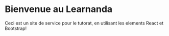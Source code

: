 # Bienvenue au Learnanda

Ceci est un site de service pour le tutorat, en utilisant les elements React et Bootstrap!